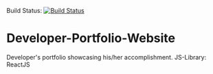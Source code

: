 Build Status: [![Build Status](https://travis-ci.org/FJMVA/Developer-Portfolio-ReactJS.svg?branch=master)](https://travis-ci.org/FJMVA/Developer-Portfolio-ReactJS)
# Developer-Portfolio-Website
Developer's portfolio showcasing his/her accomplishment.
JS-Library: ReactJS
